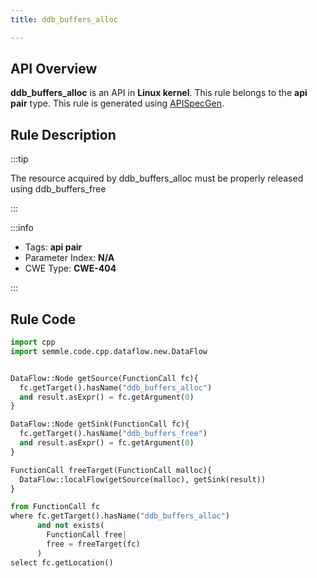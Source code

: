 ```yaml
---
title: ddb_buffers_alloc

---
```



## API Overview
**ddb_buffers_alloc** is an API in **Linux kernel**. This rule belongs to the **api pair** type. This rule is generated using [APISpecGen](../../tools/APISpecGen).
## Rule Description

:::tip

The resource acquired by ddb_buffers_alloc must be properly released using ddb_buffers_free

:::

:::info

- Tags: **api pair**
- Parameter Index: **N/A**
- CWE Type: **CWE-404**

:::

## Rule Code
```python
import cpp
import semmle.code.cpp.dataflow.new.DataFlow


DataFlow::Node getSource(FunctionCall fc){
  fc.getTarget().hasName("ddb_buffers_alloc")
  and result.asExpr() = fc.getArgument(0)
}

DataFlow::Node getSink(FunctionCall fc){
  fc.getTarget().hasName("ddb_buffers_free")
  and result.asExpr() = fc.getArgument(0)
}

FunctionCall freeTarget(FunctionCall malloc){
  DataFlow::localFlow(getSource(malloc), getSink(result))
}

from FunctionCall fc
where fc.getTarget().hasName("ddb_buffers_alloc")
      and not exists(
        FunctionCall free| 
        free = freeTarget(fc)
      )
select fc.getLocation()

    
```